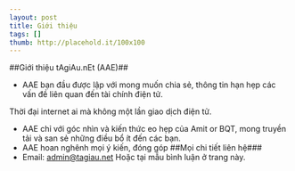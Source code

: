 ```yaml
---
layout: post
title: Giới thiệu
tags: []
thumb: http://placehold.it/100x100
---
```

##Giới thiệu tAgiAu.nEt (AAE)##
- AAE bạn đầu được lập với mong muốn chia sẻ, thông tin hạn hẹp các vấn đề liên quan đến tài chính điện tử.
<!--more-->
Thời đại internet ai mà không một lần giao dịch điện tử.
- AAE chỉ với góc nhìn và kiến thức eo hẹp của Amit or BQT, mong truyền tải và san sẻ những điều bổ ít đến các bạn.
- AAE hoan nghênh mọi ý kiến, đóng góp
##Mọi chi tiết liên hệ###
- Email: admin@tagiau.net
Hoặc tại mẫu bình luận ở trang này.
